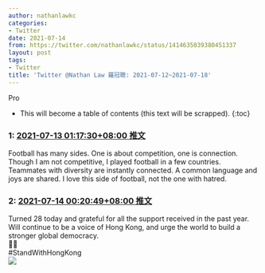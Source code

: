 ```yaml
---
author: nathanlawkc
categories:
- Twitter
date: 2021-07-14
from: https://twitter.com/nathanlawkc/status/1414635039380451337
layout: post
tags:
- Twitter
title: 'Twitter @Nathan Law 羅冠聰: 2021-07-12~2021-07-18'
---
```


Pro

* This will become a table of contents (this text will be scrapped).
{:toc}

### 1: [2021-07-13 01:17:30+08:00 推文](https://twitter.com/nathanlawkc/status/1414635039380451337)

Football has many sides. One is about competition, one is connection. Though I am not competitive, I played football in a few countries. Teammates with diversity are instantly connected. A common language and joys are shared. I love this side of football, not the one with hatred.

### 2: [2021-07-14 00:20:49+08:00 推文](https://twitter.com/nathanlawkc/status/1414983162904580107)

Turned 28 today and grateful for all the support received in the past year. Will continue to be a voice of Hong Kong, and urge the world to build a stronger global democracy.<br>🎂🎉<br>#StandWithHongKong<br><img style src="https://pbs.twimg.com/media/E6MHr5TXsAgkZZZ?format=jpg&name=orig" referrerpolicy="no-referrer">

